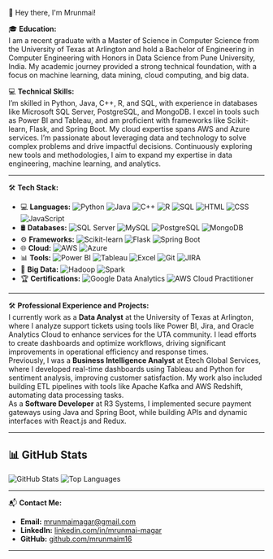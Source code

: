 👋 Hey there, I'm Mrunmai!

🎓 **Education:**  
I am a recent graduate with a Master of Science in Computer Science from the University of Texas at Arlington and hold a Bachelor of Engineering in Computer Engineering with Honors in Data Science from Pune University, India. My academic journey provided a strong technical foundation, with a focus on machine learning, data mining, cloud computing, and big data.  

💻 **Technical Skills:**  
I’m skilled in Python, Java, C++, R, and SQL, with experience in databases like Microsoft SQL Server, PostgreSQL, and MongoDB. I excel in tools such as Power BI and Tableau, and am proficient with frameworks like Scikit-learn, Flask, and Spring Boot. My cloud expertise spans AWS and Azure services. I’m passionate about leveraging data and technology to solve complex problems and drive impactful decisions. Continuously exploring new tools and methodologies, I aim to expand my expertise in data engineering, machine learning, and analytics.

---

🛠 **Tech Stack:**  
- 💻 **Languages:** ![Python](https://img.shields.io/badge/-Python-3776AB?style=flat&logo=python&logoColor=white) ![Java](https://img.shields.io/badge/-Java-007396?style=flat&logo=java&logoColor=white) ![C++](https://img.shields.io/badge/-C++-00599C?style=flat&logo=c%2B%2B&logoColor=white) ![R](https://img.shields.io/badge/-R-276DC3?style=flat&logo=r&logoColor=white) ![SQL](https://img.shields.io/badge/-SQL-4479A1?style=flat&logo=postgresql&logoColor=white) ![HTML](https://img.shields.io/badge/-HTML-E34F26?style=flat&logo=html5&logoColor=white) ![CSS](https://img.shields.io/badge/-CSS-1572B6?style=flat&logo=css3&logoColor=white) ![JavaScript](https://img.shields.io/badge/-JavaScript-F7DF1E?style=flat&logo=javascript&logoColor=black)  
- 🛢 **Databases:** ![SQL Server](https://img.shields.io/badge/-SQL%20Server-CC2927?style=flat&logo=microsoft-sql-server&logoColor=white) ![MySQL](https://img.shields.io/badge/-MySQL-4479A1?style=flat&logo=mysql&logoColor=white) ![PostgreSQL](https://img.shields.io/badge/-PostgreSQL-4169E1?style=flat&logo=postgresql&logoColor=white) ![MongoDB](https://img.shields.io/badge/-MongoDB-47A248?style=flat&logo=mongodb&logoColor=white)  
- ⚙️ **Frameworks:** ![Scikit-learn](https://img.shields.io/badge/-Scikit%20Learn-F7931E?style=flat&logo=scikit-learn&logoColor=white) ![Flask](https://img.shields.io/badge/-Flask-000000?style=flat&logo=flask&logoColor=white) ![Spring Boot](https://img.shields.io/badge/-Spring%20Boot-6DB33F?style=flat&logo=spring-boot&logoColor=white)  
- 🌐 **Cloud:** ![AWS](https://img.shields.io/badge/-AWS-232F3E?style=flat&logo=amazon-aws&logoColor=white) ![Azure](https://img.shields.io/badge/-Azure-0089D6?style=flat&logo=azure&logoColor=white)  
- 📊 **Tools:** ![Power BI](https://img.shields.io/badge/-Power%20BI-F2C811?style=flat&logo=power-bi&logoColor=black) ![Tableau](https://img.shields.io/badge/-Tableau-E97627?style=flat&logo=tableau&logoColor=white) ![Excel](https://img.shields.io/badge/-Excel-217346?style=flat&logo=microsoft-excel&logoColor=white) ![Git](https://img.shields.io/badge/-Git-F05032?style=flat&logo=git&logoColor=white) ![JIRA](https://img.shields.io/badge/-JIRA-0052CC?style=flat&logo=jira&logoColor=white)  
- 🧠 **Big Data:** ![Hadoop](https://img.shields.io/badge/-Hadoop-F4A300?style=flat&logo=apache-hadoop&logoColor=white) ![Spark](https://img.shields.io/badge/-Spark-E25A1C?style=flat&logo=apache-spark&logoColor=white)  
- 🏆 **Certifications:** ![Google Data Analytics](https://img.shields.io/badge/-Google%20Data%20Analytics-4285F4?style=flat&logo=google&logoColor=white) ![AWS Cloud Practitioner](https://img.shields.io/badge/-AWS%20Cloud%20Practitioner-FF9900?style=flat&logo=amazon-aws&logoColor=white)


---

🛠️ **Professional Experience and Projects:**  
I currently work as a **Data Analyst** at the University of Texas at Arlington, where I analyze support tickets using tools like Power BI, Jira, and Oracle Analytics Cloud to enhance services for the UTA community. I lead efforts to create dashboards and optimize workflows, driving significant improvements in operational efficiency and response times.  
Previously, I was a **Business Intelligence Analyst** at Etech Global Services, where I developed real-time dashboards using Tableau and Python for sentiment analysis, improving customer satisfaction. My work also included building ETL pipelines with tools like Apache Kafka and AWS Redshift, automating data processing tasks.  
As a **Software Developer** at R3 Systems, I implemented secure payment gateways using Java and Spring Boot, while building APIs and dynamic interfaces with React.js and Redux.  

---
## 📊 GitHub Stats
![GitHub Stats](https://github-readme-stats.vercel.app/api?username=mrunmaim16&show_icons=true&theme=radical)
![Top Languages](https://github-readme-stats.vercel.app/api/top-langs/?username=mrunmaim16&layout=compact&theme=radical)

---

📬 **Contact Me:**  
- **Email:** [mrunmaimagar@gmail.com](mailto:mrunmaimagar@gmail.com)  
- **LinkedIn:** [linkedin.com/in/mrunmai-magar](https://www.linkedin.com/in/mrunmai-magar)  
- **GitHub:** [github.com/mrunmaim16](https://github.com/mrunmaim16)  

---
